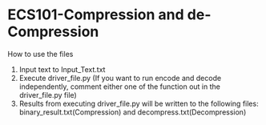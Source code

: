 # ECS101-Compression and de-Compression

How to use the files

1. Input text to Input_Text.txt
2. Execute driver_file.py (If you want to run encode and decode independently, comment either one of the function out in the driver_file.py file)
3. Results from executing driver_file.py will be written to the following files: binary_result.txt(Compression) and decompress.txt(Decompression)

